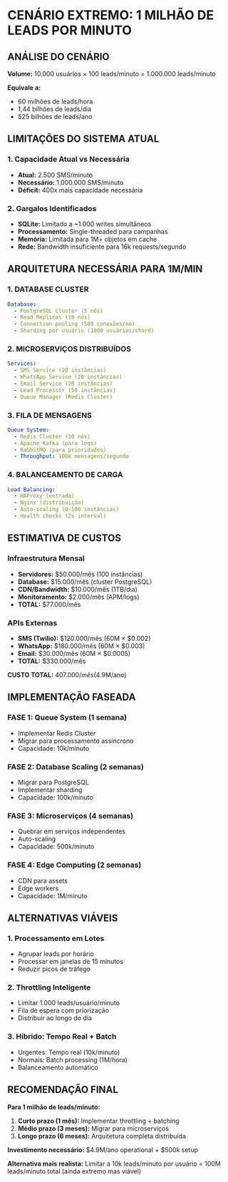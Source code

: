 # CENÁRIO EXTREMO: 1 MILHÃO DE LEADS POR MINUTO

## ANÁLISE DO CENÁRIO

**Volume:** 10.000 usuários × 100 leads/minuto = 1.000.000 leads/minuto

**Equivale a:**
- 60 milhões de leads/hora
- 1,44 bilhões de leads/dia
- 525 bilhões de leads/ano

## LIMITAÇÕES DO SISTEMA ATUAL

### **1. Capacidade Atual vs Necessária**
- **Atual:** 2.500 SMS/minuto
- **Necessário:** 1.000.000 SMS/minuto
- **Déficit:** 400x mais capacidade necessária

### **2. Gargalos Identificados**
- **SQLite:** Limitado a ~1.000 writes simultâneos
- **Processamento:** Single-threaded para campanhas
- **Memória:** Limitada para 1M+ objetos em cache
- **Rede:** Bandwidth insuficiente para 16k requests/segundo

## ARQUITETURA NECESSÁRIA PARA 1M/MIN

### **1. DATABASE CLUSTER**
```yaml
Database:
  - PostgreSQL Cluster (5 nós)
  - Read Replicas (10 nós)
  - Connection pooling (500 conexões/nó)
  - Sharding por usuário (1000 usuários/shard)
```

### **2. MICROSERVIÇOS DISTRIBUÍDOS**
```yaml
Services:
  - SMS Service (20 instâncias)
  - WhatsApp Service (20 instâncias)
  - Email Service (20 instâncias)
  - Lead Processor (50 instâncias)
  - Queue Manager (Redis Cluster)
```

### **3. FILA DE MENSAGENS**
```yaml
Queue System:
  - Redis Cluster (10 nós)
  - Apache Kafka (para logs)
  - RabbitMQ (para prioridades)
  - Throughput: 100k mensagens/segundo
```

### **4. BALANCEAMENTO DE CARGA**
```yaml
Load Balancing:
  - HAProxy (entrada)
  - Nginx (distribuição)
  - Auto-scaling (0-100 instâncias)
  - Health checks (2s interval)
```

## ESTIMATIVA DE CUSTOS

### **Infraestrutura Mensal**
- **Servidores:** $50.000/mês (100 instâncias)
- **Database:** $15.000/mês (cluster PostgreSQL)
- **CDN/Bandwidth:** $10.000/mês (1TB/dia)
- **Monitoramento:** $2.000/mês (APM/logs)
- **TOTAL:** $77.000/mês

### **APIs Externas**
- **SMS (Twilio):** $120.000/mês (60M × $0.002)
- **WhatsApp:** $180.000/mês (60M × $0.003)
- **Email:** $30.000/mês (60M × $0.0005)
- **TOTAL:** $330.000/mês

**CUSTO TOTAL:** $407.000/mês ($4.9M/ano)

## IMPLEMENTAÇÃO FASEADA

### **FASE 1: Queue System (1 semana)**
- Implementar Redis Cluster
- Migrar para processamento assíncrono
- Capacidade: 10k/minuto

### **FASE 2: Database Scaling (2 semanas)**
- Migrar para PostgreSQL
- Implementar sharding
- Capacidade: 100k/minuto

### **FASE 3: Microserviços (4 semanas)**
- Quebrar em serviços independentes
- Auto-scaling
- Capacidade: 500k/minuto

### **FASE 4: Edge Computing (2 semanas)**
- CDN para assets
- Edge workers
- Capacidade: 1M/minuto

## ALTERNATIVAS VIÁVEIS

### **1. Processamento em Lotes**
- Agrupar leads por horário
- Processar em janelas de 15 minutos
- Reduzir picos de tráfego

### **2. Throttling Inteligente**
- Limitar 1.000 leads/usuário/minuto
- Fila de espera com priorização
- Distribuir ao longo do dia

### **3. Híbrido: Tempo Real + Batch**
- Urgentes: Tempo real (10k/minuto)
- Normais: Batch processing (1M/hora)
- Balanceamento automático

## RECOMENDAÇÃO FINAL

**Para 1 milhão de leads/minuto:**

1. **Curto prazo (1 mês):** Implementar throttling + batching
2. **Médio prazo (3 meses):** Migrar para microserviços
3. **Longo prazo (6 meses):** Arquitetura completa distribuída

**Investimento necessário:** $4.9M/ano operational + $500k setup

**Alternativa mais realista:** Limitar a 10k leads/minuto por usuário = 100M leads/minuto total (ainda extremo mas viável)